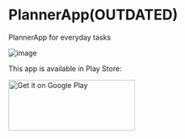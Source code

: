 # PlannerApp(OUTDATED)
PlannerApp for everyday tasks

![image](https://github.com/c0nnor263/PlannerApp/assets/36234732/91162f31-63ac-4f71-b575-aca3d31ede5b)


This app is available in Play Store:

[<img align = "left" height="100" width="250" src="https://play.google.com/intl/en_us/badges/static/images/badges/en_badge_web_generic.png" alt='Get it on Google Play' />](https://play.google.com/store/apps/details?id=com.conboi.plannerapp)
